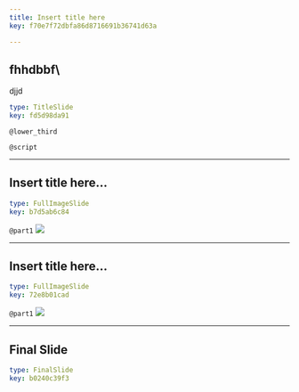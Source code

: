 ```yaml
---
title: Insert title here
key: f70e7f72dbfa86d8716691b36741d63a

---
```

## fhhdbbf\

djjd

```yaml
type: TitleSlide
key: fd5d98da91
```





`@lower_third`


`@script`




---
## Insert title here...

```yaml
type: FullImageSlide
key: b7d5ab6c84
```

`@part1`
![](https://upload.wikimedia.org/wikipedia/commons/1/10/Shiba_Inu_cream.jpg)








---
## Insert title here...

```yaml
type: FullImageSlide
key: 72e8b01cad
```

`@part1`
![](https://upload.wikimedia.org/wikipedia/commons/1/10/Shiba_Inu_cream.jpg)








---
## Final Slide

```yaml
type: FinalSlide
key: b0240c39f3
```








